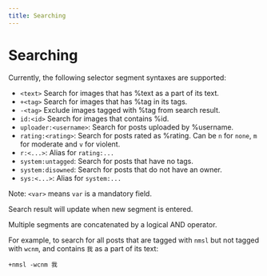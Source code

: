 ```yaml
---
title: Searching
---
```


# Searching

Currently, the following selector segment syntaxes are supported:  

- `<text>` Search for images that has %text as a part of its text.
- `+<tag>` Search for images that has %tag in its tags.
- `-<tag>` Exclude images tagged with %tag from search result.
- `id:<id>` Search for images that contains %id.
- `uploader:<username>`: Search for posts uploaded by %username.
- `rating:<rating>`: Search for posts rated as %rating. Can be `n` for `none`, `m` for moderate and `v` for violent.
- `r:<...>`: Alias for `rating:...`
- `system:untagged`: Search for posts that have no tags.
- `system:disowned`: Search for posts that do not have an owner.
- `sys:<...>`: Alias for `system:...`

Note: `<var>` means `var` is a mandatory field.

Search result will update when new segment is entered.

Multiple segments are concatenated by a logical AND operator.  

For example, to search for all posts that are tagged with `nmsl` but not tagged with `wcnm`, and contains `我` as a part of its text:

```
+nmsl -wcnm 我
```